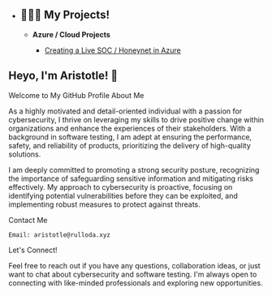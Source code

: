 - <h2>👨🏽‍💻 My Projects!</h2>
    
    - <b>Azure / Cloud Projects</b>

        - [Creating a Live SOC / Honeynet in Azure](https://github.com/zekasolest/Honeynet-SOC)
     
## Heyo, I'm Aristotle! 👋

Welcome to My GitHub Profile
About Me

As a highly motivated and detail-oriented individual with a passion for cybersecurity, I thrive on leveraging my skills to drive positive change within organizations and enhance the experiences of their stakeholders. With a background in software testing, I am adept at ensuring the performance, safety, and reliability of products, prioritizing the delivery of high-quality solutions.

I am deeply committed to promoting a strong security posture, recognizing the importance of safeguarding sensitive information and mitigating risks effectively. My approach to cybersecurity is proactive, focusing on identifying potential vulnerabilities before they can be exploited, and implementing robust measures to protect against threats.

Contact Me

    Email: aristotle@rulloda.xyz

Let's Connect!

Feel free to reach out if you have any questions, collaboration ideas, or just want to chat about cybersecurity and software testing. I'm always open to connecting with like-minded professionals and exploring new opportunities.
<!--
**zekasolest/zekasolest** is a ✨ _special_ ✨ repository because its `README.md` (this file) appears on your GitHub profile.

Here are some ideas to get you started:

- 🔭 I’m currently working on ...
- 🌱 I’m currently learning ...
- 👯 I’m looking to collaborate on ...
- 🤔 I’m looking for help with ...
- 💬 Ask me about ...
- 📫 How to reach me: ...
- 😄 Pronouns: ...
- ⚡ Fun fact: ...
-->
